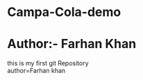 # Campa-Cola-demo
<h1>Author:- Farhan Khan</h1>
this is my first git Repository
<br>
author=Farhan khan
